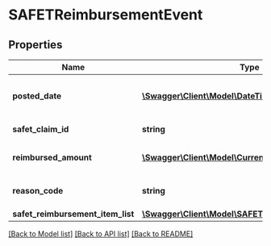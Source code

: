 # SAFETReimbursementEvent

## Properties
Name | Type | Description | Notes
------------ | ------------- | ------------- | -------------
**posted_date** | [**\Swagger\Client\Model\\DateTime**](\DateTime.md) | The date and time when the financial event was posted. | [optional] 
**safet_claim_id** | **string** | A SAFE-T claim identifier. | [optional] 
**reimbursed_amount** | [**\Swagger\Client\Model\Currency**](Currency.md) | The amount of the reimbursement. | [optional] 
**reason_code** | **string** | Indicates why the seller was reimbursed. | [optional] 
**safet_reimbursement_item_list** | [**\Swagger\Client\Model\SAFETReimbursementItemList**](SAFETReimbursementItemList.md) |  | [optional] 

[[Back to Model list]](../README.md#documentation-for-models) [[Back to API list]](../README.md#documentation-for-api-endpoints) [[Back to README]](../README.md)


